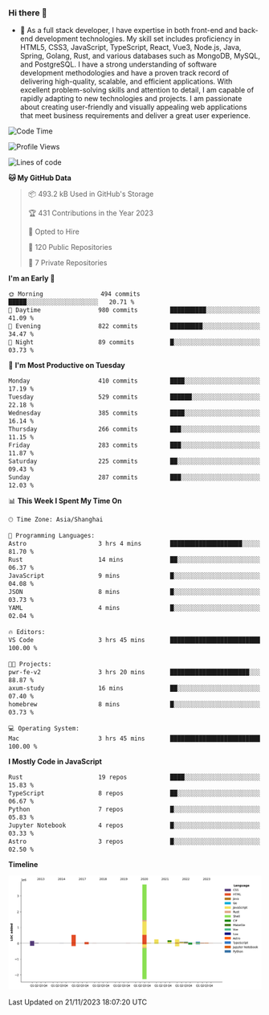 ### Hi there 👋

- 🌱 As a full stack developer, I have expertise in both front-end and back-end development technologies. My skill set includes proficiency in HTML5, CSS3, JavaScript, TypeScript, React, Vue3, Node.js, Java, Spring, Golang, Rust, and various databases such as MongoDB, MySQL, and PostgreSQL. I have a strong understanding of software development methodologies and have a proven track record of delivering high-quality, scalable, and efficient applications. With excellent problem-solving skills and attention to detail, I am capable of rapidly adapting to new technologies and projects. I am passionate about creating user-friendly and visually appealing web applications that meet business requirements and deliver a great user experience.

<!--START_SECTION:waka-->
![Code Time](http://img.shields.io/badge/Code%20Time-1%2C159%20hrs%209%20mins-blue)

![Profile Views](http://img.shields.io/badge/Profile%20Views-5-blue)

![Lines of code](https://img.shields.io/badge/From%20Hello%20World%20I%27ve%20Written-5.6%20million%20lines%20of%20code-blue)

**🐱 My GitHub Data** 

> 📦 493.2 kB Used in GitHub's Storage 
 > 
> 🏆 431 Contributions in the Year 2023
 > 
> 💼 Opted to Hire
 > 
> 📜 120 Public Repositories 
 > 
> 🔑 7 Private Repositories 
 > 
**I'm an Early 🐤** 

```text
🌞 Morning                494 commits         █████░░░░░░░░░░░░░░░░░░░░   20.71 % 
🌆 Daytime                980 commits         ██████████░░░░░░░░░░░░░░░   41.09 % 
🌃 Evening                822 commits         █████████░░░░░░░░░░░░░░░░   34.47 % 
🌙 Night                  89 commits          █░░░░░░░░░░░░░░░░░░░░░░░░   03.73 % 
```
📅 **I'm Most Productive on Tuesday** 

```text
Monday                   410 commits         ████░░░░░░░░░░░░░░░░░░░░░   17.19 % 
Tuesday                  529 commits         ██████░░░░░░░░░░░░░░░░░░░   22.18 % 
Wednesday                385 commits         ████░░░░░░░░░░░░░░░░░░░░░   16.14 % 
Thursday                 266 commits         ███░░░░░░░░░░░░░░░░░░░░░░   11.15 % 
Friday                   283 commits         ███░░░░░░░░░░░░░░░░░░░░░░   11.87 % 
Saturday                 225 commits         ██░░░░░░░░░░░░░░░░░░░░░░░   09.43 % 
Sunday                   287 commits         ███░░░░░░░░░░░░░░░░░░░░░░   12.03 % 
```


📊 **This Week I Spent My Time On** 

```text
🕑︎ Time Zone: Asia/Shanghai

💬 Programming Languages: 
Astro                    3 hrs 4 mins        ████████████████████░░░░░   81.70 % 
Rust                     14 mins             ██░░░░░░░░░░░░░░░░░░░░░░░   06.37 % 
JavaScript               9 mins              █░░░░░░░░░░░░░░░░░░░░░░░░   04.08 % 
JSON                     8 mins              █░░░░░░░░░░░░░░░░░░░░░░░░   03.73 % 
YAML                     4 mins              █░░░░░░░░░░░░░░░░░░░░░░░░   02.04 % 

🔥 Editors: 
VS Code                  3 hrs 45 mins       █████████████████████████   100.00 % 

🐱‍💻 Projects: 
pwr-fe-v2                3 hrs 20 mins       ██████████████████████░░░   88.87 % 
axum-study               16 mins             ██░░░░░░░░░░░░░░░░░░░░░░░   07.40 % 
homebrew                 8 mins              █░░░░░░░░░░░░░░░░░░░░░░░░   03.73 % 

💻 Operating System: 
Mac                      3 hrs 45 mins       █████████████████████████   100.00 % 
```

**I Mostly Code in JavaScript** 

```text
Rust                     19 repos            ████░░░░░░░░░░░░░░░░░░░░░   15.83 % 
TypeScript               8 repos             ██░░░░░░░░░░░░░░░░░░░░░░░   06.67 % 
Python                   7 repos             █░░░░░░░░░░░░░░░░░░░░░░░░   05.83 % 
Jupyter Notebook         4 repos             █░░░░░░░░░░░░░░░░░░░░░░░░   03.33 % 
Astro                    3 repos             █░░░░░░░░░░░░░░░░░░░░░░░░   02.50 % 
```



**Timeline**

![Lines of Code chart](https://raw.githubusercontent.com/elton/elton/main/assets/bar_graph.png)


 Last Updated on 21/11/2023 18:07:20 UTC
<!--END_SECTION:waka-->

<!--
**elton/elton** is a ✨ _special_ ✨ repository because its `README.md` (this file) appears on your GitHub profile.

Here are some ideas to get you started:

- 🔭 I’m currently working on ...
- 🌱 I’m currently learning ...
- 👯 I’m looking to collaborate on ...
- 🤔 I’m looking for help with ...
- 💬 Ask me about ...
- 📫 How to reach me: ...
- 😄 Pronouns: ...
- ⚡ Fun fact: ...
-->
